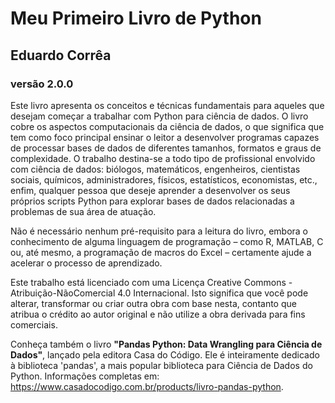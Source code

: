 # Meu Primeiro Livro de Python 

## Eduardo Corrêa

### versão 2.0.0

Este livro apresenta os conceitos e técnicas fundamentais para aqueles que desejam começar
a trabalhar com Python para ciência de dados. O livro cobre os aspectos computacionais da ciência
de dados, o que significa que tem como foco principal ensinar o leitor a desenvolver programas
capazes de processar bases de dados de diferentes tamanhos, formatos e graus de complexidade. O
trabalho destina-se a todo tipo de profissional envolvido com ciência de dados: biólogos,
matemáticos, engenheiros, cientistas sociais, químicos, administradores, físicos, estatísticos,
economistas, etc., enfim, qualquer pessoa que deseje aprender a desenvolver os seus próprios scripts
Python para explorar bases de dados relacionadas a problemas de sua área de atuação. 

Não é necessário nenhum pré-requisito para a leitura do livro, embora o conhecimento de
alguma linguagem de programação – como R, MATLAB, C ou, até mesmo, a programação de
macros do Excel – certamente ajude a acelerar o processo de aprendizado.

Este trabalho está licenciado com uma Licença Creative Commons - Atribuição-NãoComercial 4.0
Internacional. Isto significa que você pode alterar, transformar ou criar outra obra com base nesta,
contanto que atribua o crédito ao autor original e não utilize a obra derivada para fins comerciais.


Conheça também o livro **"Pandas Python: Data Wrangling para Ciência de Dados"**, lançado pela 
editora Casa do Código. Ele é inteiramente dedicado à biblioteca 'pandas', a mais popular 
biblioteca para Ciência de Dados do Python. 
Informações completas em:  https://www.casadocodigo.com.br/products/livro-pandas-python.

